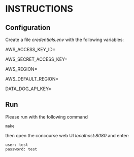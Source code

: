 # INSTRUCTIONS

## Configuration

Create a file *credentials.env* with the following variables:


AWS_ACCESS_KEY_ID=

AWS_SECRET_ACCESS_KEY=

AWS_REGION= 

AWS_DEFAULT_REGION= 

DATA_DOG_API_KEY=

## Run


Please run with the following command


```
make

```

then open the concourse web UI *localhost:8080* and enter:

```
user: test
password: test
```

